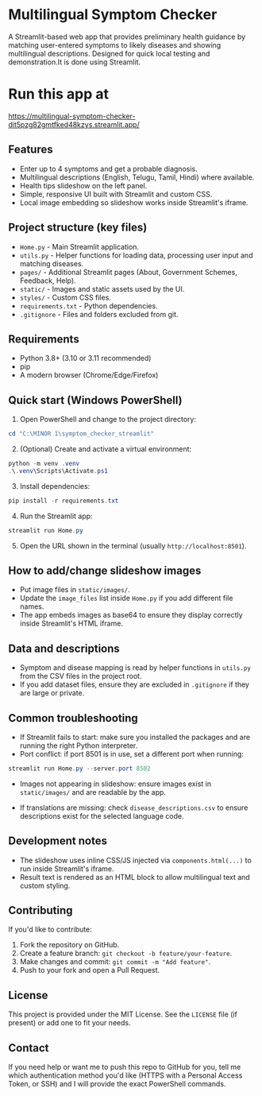 # Multilingual Symptom Checker

A Streamlit-based web app that provides preliminary health guidance by matching user-entered symptoms to likely diseases and showing multilingual descriptions. Designed for quick local testing and demonstration.It is done using Streamlit.

# Run this app at 
https://multilingual-symptom-checker-dit5pzg82gmtfked48kzys.streamlit.app/
## Features

- Enter up to 4 symptoms and get a probable diagnosis.
- Multilingual descriptions (English, Telugu, Tamil, Hindi) where available.
- Health tips slideshow on the left panel.
- Simple, responsive UI built with Streamlit and custom CSS.
- Local image embedding so slideshow works inside Streamlit's iframe.

## Project structure (key files)

- `Home.py` - Main Streamlit application.
- `utils.py` - Helper functions for loading data, processing user input and matching diseases.
- `pages/` - Additional Streamlit pages (About, Government Schemes, Feedback, Help).
- `static/` - Images and static assets used by the UI.
- `styles/` - Custom CSS files.
- `requirements.txt` - Python dependencies.
- `.gitignore` - Files and folders excluded from git.

## Requirements

- Python 3.8+ (3.10 or 3.11 recommended)
- pip
- A modern browser (Chrome/Edge/Firefox)

## Quick start (Windows PowerShell)

1. Open PowerShell and change to the project directory:

```powershell
cd "C:\MINOR 1\symptom_checker_streamlit"
```

2. (Optional) Create and activate a virtual environment:

```powershell
python -m venv .venv
.\.venv\Scripts\Activate.ps1
```

3. Install dependencies:

```powershell
pip install -r requirements.txt
```

4. Run the Streamlit app:

```powershell
streamlit run Home.py
```

5. Open the URL shown in the terminal (usually `http://localhost:8501`).

## How to add/change slideshow images

- Put image files in `static/images/`.
- Update the `image_files` list inside `Home.py` if you add different file names.
- The app embeds images as base64 to ensure they display correctly inside Streamlit's HTML iframe.

## Data and descriptions

- Symptom and disease mapping is read by helper functions in `utils.py` from the CSV files in the project root.
- If you add dataset files, ensure they are excluded in `.gitignore` if they are large or private.

## Common troubleshooting

- If Streamlit fails to start: make sure you installed the packages and are running the right Python interpreter.
- Port conflict: if port 8501 is in use, set a different port when running:

```powershell
streamlit run Home.py --server.port 8502
```

- Images not appearing in slideshow: ensure images exist in `static/images/` and are readable by the app.

- If translations are missing: check `disease_descriptions.csv` to ensure descriptions exist for the selected language code.

## Development notes

- The slideshow uses inline CSS/JS injected via `components.html(...)` to run inside Streamlit's iframe.
- Result text is rendered as an HTML block to allow multilingual text and custom styling.

## Contributing

If you'd like to contribute:

1. Fork the repository on GitHub.
2. Create a feature branch: `git checkout -b feature/your-feature`.
3. Make changes and commit: `git commit -m "Add feature"`.
4. Push to your fork and open a Pull Request.

## License

This project is provided under the MIT License. See the `LICENSE` file (if present) or add one to fit your needs.

## Contact

If you need help or want me to push this repo to GitHub for you, tell me which authentication method you'd like (HTTPS with a Personal Access Token, or SSH) and I will provide the exact PowerShell commands.

